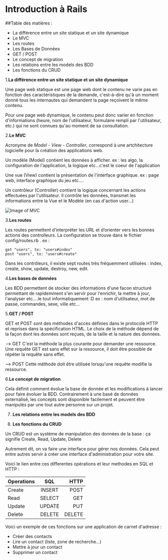 # Introduction à Rails

##Table des matières :
- La différence entre un site statique et un site dynamique
- Le MVC
- Les routes
- Les Bases de Données
- GET / POST
- Le concept de migration
- Les relations entre les models des BDD
- Les fonctions du CRUD


1.**La différence entre un site statique et un site dynamique**

Une page web statique est une page web dont le contenu ne varie pas en fonction des caractéristiques de la demande, c'est-à-dire qu'à un moment donné tous les internautes qui demandent la page reçoivent le même contenu.

Pour une page web dynamique, le contenu peut donc varier en fonction d'informations (heure, nom de l'utilisateur, formulaire rempli par l'utilisateur, etc.) qui ne sont connues qu'au moment de sa consultation.

2.**Le MVC**

Acronyme de *Model* - *View* - *Controller*, correspond à une artchitecture logicielle pour la création des applications web.

Un modèle (Model) contient les données à afficher.
ex : les algo, la configuration de l'application, la logique etc...c'est le coeur de l'application

Une vue (View) contient la présentation de l'interface graphique.
ex : page web, interface graphique du jeu etc....

Un contrôleur (Controller) contient la logique concernant les actions effectuées par l'utilisateur.
Il contrôle les données, transmet les informations entre la Vue et le Modèle (en cas d'action user...)

![Image of MVC](https://www.supinfo.com/articles/resources/175268/777/1.png)


3.**Les routes**

Les routes permettent d’interpréter les URL et d’orienter vers les bonnes actions des controlleurs. 
La configuration se trouve dans le fichier config/routes.rb . ex : 

```
get "users", to: "users#index"
post "users", to: "users#create"
```

Dans les contrôleurs, il existe sept routes très fréquemment utilisées : index, create, show, update, destroy, new, edit.



4.**Les bases de données**

Les BDD permettent de stocker des informations d'une facon structuré permettant de rapidemment s'en servir pour 
l'enrichir, la mettre à jour, l'analyser etc....le tout informatiquement :D
ex : nom d'utilisateur, mot de passe, commandes, sexe, ville etc...


5.**GET / POST**

GET et POST sont des méthodes d'accès définies dans le protocole HTTP et reprises dans la spécification HTML.
Le choix de la méthode dépend de la façon dont les données sont reçues, de la taille et la nature des données. 


--> GET
C'est la méthode la plus courante pour demander une ressource. Une requête GET est sans effet sur la ressource, il doit être possible de répéter la requête sans effet.

--> POST
Cette méthode doit être utilisée lorsqu'une requête modifie la ressource.



6.**Le concept de migration**

Cela définit comment évolue la base de donnée et les modifications à lancer pour faire évoluer la BDD.
Contrairement à une basé de données externalisé, les concepts sont disponible facilement et peuvent être manipulés
par une tout autre personne sur un projet.



7. **Les relations entre les models des BDD**






8. **Les fonctions du CRUD**

Un CRUD est un système de manipulation des données de la base : ça signifie Create, Read, Update, Delete

Autrement dit, on va faire une interface pour gérer nos données. Cela peut entre autres servir à créer une interface d'administration pour votre site.

Voici le lien entre ces differentes opérations et leur methodes en SQL et HTTP :

| Operations    | SQL           | HTTP  |
| ------------- |:-------------:| -----:|
| Create        | INSERT        | POST  |
| Read          | SELECT        | GET   |
| Update        | UPDATE        | PUT   |
| Delete        | DELETE        | DELETE|


Voici un exemple de ces fonctions sur une application de carnet d'adresse :

- Créer des contacts
- Lire un contact (liste, zone de recherche…)
- Mettre à jour un contact
- Supprimer un contact



